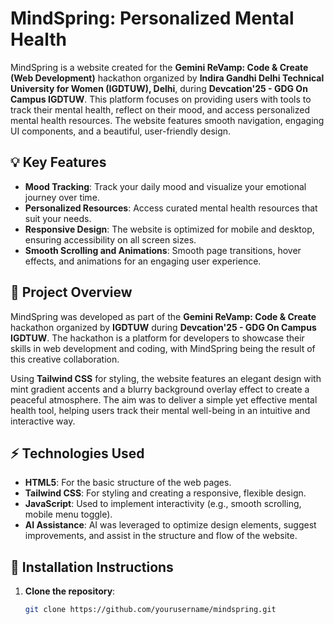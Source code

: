 # MindSpring: Personalized Mental Health

MindSpring is a website created for the **Gemini ReVamp: Code & Create (Web Development)** hackathon organized by **Indira Gandhi Delhi Technical University for Women (IGDTUW), Delhi**, during **Devcation'25 - GDG On Campus IGDTUW**. This platform focuses on providing users with tools to track their mental health, reflect on their mood, and access personalized mental health resources. The website features smooth navigation, engaging UI components, and a beautiful, user-friendly design.

## 💡 Key Features

- **Mood Tracking**: Track your daily mood and visualize your emotional journey over time.
- **Personalized Resources**: Access curated mental health resources that suit your needs.
- **Responsive Design**: The website is optimized for mobile and desktop, ensuring accessibility on all screen sizes.
- **Smooth Scrolling and Animations**: Smooth page transitions, hover effects, and animations for an engaging user experience.

## 🌱 Project Overview

MindSpring was developed as part of the **Gemini ReVamp: Code & Create** hackathon organized by **IGDTUW** during **Devcation'25 - GDG On Campus IGDTUW**. The hackathon is a platform for developers to showcase their skills in web development and coding, with MindSpring being the result of this creative collaboration.

Using **Tailwind CSS** for styling, the website features an elegant design with mint gradient accents and a blurry background overlay effect to create a peaceful atmosphere. The aim was to deliver a simple yet effective mental health tool, helping users track their mental well-being in an intuitive and interactive way.

## ⚡ Technologies Used

- **HTML5**: For the basic structure of the web pages.
- **Tailwind CSS**: For styling and creating a responsive, flexible design.
- **JavaScript**: Used to implement interactivity (e.g., smooth scrolling, mobile menu toggle).
- **AI Assistance**: AI was leveraged to optimize design elements, suggest improvements, and assist in the structure and flow of the website.

## 🔧 Installation Instructions

1. **Clone the repository**:
   ```bash
   git clone https://github.com/yourusername/mindspring.git

